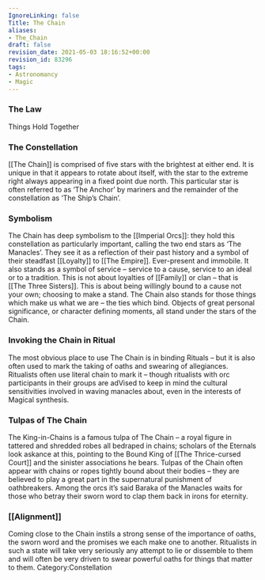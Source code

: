 ```yaml
---
IgnoreLinking: false
Title: The Chain
aliases:
- The_Chain
draft: false
revision_date: 2021-05-03 18:16:52+00:00
revision_id: 83296
tags:
- Astronomancy
- Magic
---
```


### The Law
Things Hold Together
### The Constellation
[[The Chain]] is comprised of five stars with the brightest at either end. It is unique in that it appears to rotate about itself, with the star to the extreme right always appearing in a fixed point due north. This particular star is often referred to as ‘The Anchor’ by mariners and the remainder of the constellation as ‘The Ship’s Chain’.
### Symbolism
The Chain has deep symbolism to the [[Imperial Orcs]]: they hold this constellation as particularly important, calling the two end stars as ‘The Manacles’. They see it as a reflection of their past history and a symbol of their steadfast [[Loyalty]] to [[The Empire]]. Ever-present and immobile. It also stands as a symbol of service – service to a cause, service to an ideal or to a tradition. This is not about loyalties of [[Family]] or clan – that is [[The Three Sisters]]. This is about being willingly bound to a cause not your own; choosing to make a stand.
The Chain also stands for those things which make us what we are – the ties which bind. Objects of great personal significance, or character defining moments, all stand under the stars of the Chain.
### Invoking the Chain in Ritual
The most obvious place to use The Chain is in binding Rituals – but it is also often used to mark the taking of oaths and swearing of allegiances. Ritualists often use literal chain to mark it – though ritualists with orc participants in their groups are adVised to keep in mind the cultural sensitivities involved in waving manacles about, even in the interests of Magical synthesis.
### Tulpas of The Chain
The King-in-Chains is a famous tulpa of The Chain – a royal figure in tattered and shredded robes all bedraped in chains; scholars of the Eternals look askance at this, pointing to the Bound King of [[The Thrice-cursed Court]] and the sinister associations he bears. Tulpas of the Chain often appear with chains or ropes tightly bound about their bodies – they are believed to play a great part in the supernatural punishment of oathbreakers. Among the orcs it’s said Baraka of the Manacles waits for those who betray their sworn word to clap them back in irons for eternity.
### [[Alignment]]
Coming close to the Chain instils a strong sense of the importance of oaths, the sworn word and the promises we each make one to another. Ritualists in such a state will take very seriously any attempt to lie or dissemble to them and will often be very driven to swear powerful oaths for things that matter to them. 
Category:Constellation